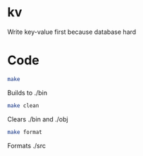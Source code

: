 # kv

Write key-value first because database hard

# Code

```bash
make
```

Builds to ./bin

```bash
make clean
```

Clears ./bin and ./obj

```bash
make format
```

Formats ./src